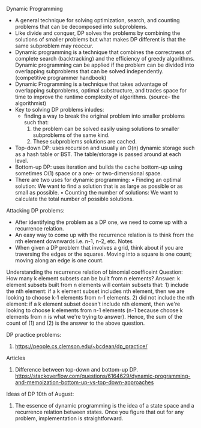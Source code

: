 Dynamic Programming
- A general technique for solving optimization, search, and counting problems that can be decomposed into subproblems.
- Like divide and conquer, DP solves the problems by combining the solutions of smaller problems but what makes DP different is that the same subproblem may reoccur.
- Dynamic programming is a technique that combines the correctness of complete search (backtracking) and the efficiency of greedy algorithms. Dynamic programming can be applied if the problem can be divided into overlapping subproblems that can be solved independently. (competitive programmer handbook)
- Dynamic Programming is a technique that takes advantage of overlapping subproblems, optimal substructure, and trades space for time to improve the runtime complexity of algorithms. (source- the algorithmist)
- Key to solving DP problems inludes:
	- finding a way to break the original problem into smaller problems such that:
		1) the problem can be solved easily using solutions to smaller subproblems of the same kind.
		2) These subproblems solutions are cached.
- Top-down DP: uses recursion and usually an O(n) dynamic storage such as a hash table or BST. The table/storage is passed around at each level.
- Bottom-up DP: uses iteration and builds the cache bottom-up using sometimes O(1) space or a one- or two-dimensional space.
- There are two uses for dynamic programming:
	• Finding an optimal solution: We want to find a solution that is as large as possible or as small as possible.
	• Counting the number of solutions: We want to calculate the total number of possible solutions.

Attacking DP problems:
- After identifying the problem as a DP one, we need to come up with a recurrence relation.
- An easy way to come up with the recurrence relation is to think from the nth element downwards i.e. n-1, n-2, etc.
Notes
- When given a DP problem that involves a grid, think about if you are traversing the edges or the squares. Moving into a square is one count; moving along an edge is one count.

Understanding the recurrence relation of binomial coefficeint
Question: How many k element subsets can be built from n elements?
Answer: k element subsets built from n elements will contain subsets that:
	1) include the nth element: if a k element subset includes nth element, then we are looking to choose k-1 elements from n-1 elements.
	2) did not include the nth element: if a k element subset doesn't include nth element, then we're looking to choose k elements from n-1 elements (n-1 because choose k elements from n is what we're trying to answer).
Hence, the sum of the count of (1) and (2) is the answer to the above question.

DP practice problems:
1) https://people.cs.clemson.edu/~bcdean/dp_practice/

Articles
1) Difference between top-down and bottom-up DP. https://stackoverflow.com/questions/6164629/dynamic-programming-and-memoization-bottom-up-vs-top-down-approaches

Ideas of DP 10th of August:
1) The essence of dynamic programming is the idea of a state space and a recurrence relation between states. Once you figure that out for any problem, implementation is straightforward.
